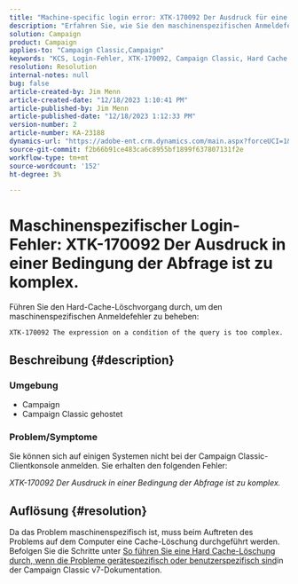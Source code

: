 ```yaml
---
title: "Machine-specific login error: XTK-170092 Der Ausdruck für eine Bedingung der Abfrage ist zu komplex."
description: "Erfahren Sie, wie Sie den maschinenspezifischen Anmeldefehler der Campaign Classic-Clientkonsole beheben."
solution: Campaign
product: Campaign
applies-to: "Campaign Classic,Campaign"
keywords: "KCS, Login-Fehler, XTK-170092, Campaign Classic, Hard Cache Clear"
resolution: Resolution
internal-notes: null
bug: false
article-created-by: Jim Menn
article-created-date: "12/18/2023 1:10:41 PM"
article-published-by: Jim Menn
article-published-date: "12/18/2023 1:12:33 PM"
version-number: 2
article-number: KA-23188
dynamics-url: "https://adobe-ent.crm.dynamics.com/main.aspx?forceUCI=1&pagetype=entityrecord&etn=knowledgearticle&id=b1a668d2-a69d-ee11-be37-6045bd006268"
source-git-commit: f2b66b91ce483ca6c8955bf1899f637807131f2e
workflow-type: tm+mt
source-wordcount: '152'
ht-degree: 3%

---
```


# Maschinenspezifischer Login-Fehler: XTK-170092 Der Ausdruck in einer Bedingung der Abfrage ist zu komplex.


Führen Sie den Hard-Cache-Löschvorgang durch, um den maschinenspezifischen Anmeldefehler zu beheben:




```
XTK-170092 The expression on a condition of the query is too complex.
```




## Beschreibung {#description}


### <b>Umgebung</b>

- Campaign
- Campaign Classic gehostet




### <b>Problem/Symptome</b>

Sie können sich auf einigen Systemen nicht bei der Campaign Classic-Clientkonsole anmelden. Sie erhalten den folgenden Fehler:

*XTK-170092 Der Ausdruck in einer Bedingung der Abfrage ist zu komplex.*


## Auflösung {#resolution}


Da das Problem maschinenspezifisch ist, muss beim Auftreten des Problems auf dem Computer eine Cache-Löschung durchgeführt werden. Befolgen Sie die Schritte unter [So führen Sie eine Hard Cache-Löschung durch, wenn die Probleme gerätespezifisch oder benutzerspezifisch sind](https://experienceleague.adobe.com/docs/campaign-classic/using/getting-started/starting-with-adobe-campaign/faq/faq-campaign-config.html#perform-hard-cache-clear)in der Campaign Classic v7-Dokumentation.
